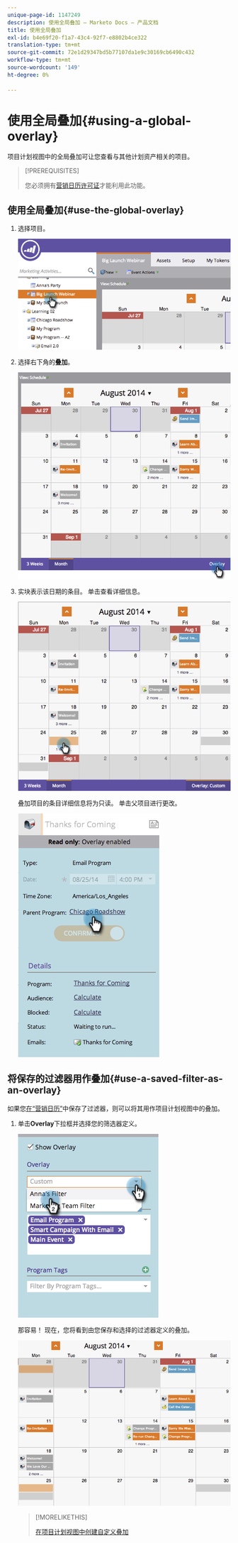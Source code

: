 ```yaml
---
unique-page-id: 1147249
description: 使用全局叠加 — Marketo Docs — 产品文档
title: 使用全局叠加
exl-id: b4e69f20-f1a7-43c4-92f7-e8802b4ce322
translation-type: tm+mt
source-git-commit: 72e1d29347bd5b77107da1e9c30169cb6490c432
workflow-type: tm+mt
source-wordcount: '149'
ht-degree: 0%

---
```


# 使用全局叠加{#using-a-global-overlay}

项目计划视图中的全局叠加可让您查看与其他计划资产相关的项目。

>[!PREREQUISITES]
>
>您必须拥有[营销日历许可证](/help/marketo/product-docs/core-marketo-concepts/marketing-calendar/understanding-the-calendar/issue-revoke-a-marketing-calendar-license.md)才能利用此功能。

## 使用全局叠加{#use-the-global-overlay}

1. 选择项目。

   ![](assets/image2014-9-24-10-16-4.png)

1. 选择右下角的&#x200B;**叠加**。

   ![](assets/image2014-9-24-10-3a16-3a9.png)

1. 实块表示该日期的条目。 单击查看详细信息。

   ![](assets/image2014-9-24-10-3a16-3a14.png)

   叠加项目的条目详细信息将为只读。 单击父项目进行更改。

   ![](assets/image2014-9-24-10-3a16-3a19.png)

## 将保存的过滤器用作叠加{#use-a-saved-filter-as-an-overlay}

如果您[在“营销日历”](/help/marketo/product-docs/core-marketo-concepts/marketing-calendar/working-with-the-calendar/saving-a-filter-definition-in-the-marketing-calendar.md)中保存了过滤器，则可以将其用作项目计划视图中的叠加。

1. 单击&#x200B;**Overlay**&#x200B;下拉框并选择您的筛选器定义。

   ![](assets/image2014-9-24-10-3a16-3a26.png)

   那容易！ 现在，您将看到由您保存和选择的过滤器定义的叠加。

   ![](assets/image2014-9-24-10-3a16-3a31.png)

   >[!MORELIKETHIS]
   >
   >[在项目计划视图中创建自定义叠加](/help/marketo/product-docs/core-marketo-concepts/programs/program-schedule-view/creating-custom-overlays-in-program-schedule-view.md)
